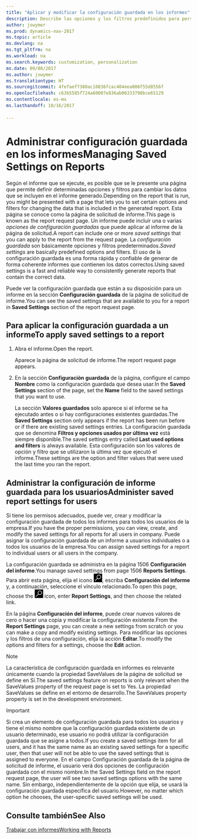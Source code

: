 ```yaml
---
title: "Aplicar y modificar la configuración guardada en los informes"
description: Describe las opciones y los filtros predefinidos para personalizar un informe y para generar los datos correctos.
author: jswymer
ms.prod: dynamics-nav-2017
ms.topic: article
ms.devlang: na
ms.tgt_pltfrm: na
ms.workload: na
ms.search.keywords: customization, personalization
ms.date: 09/08/2017
ms.author: jswymer
ms.translationtype: HT
ms.sourcegitcommit: 4fefaef7380ac10836fcac404eea006f55d8556f
ms.openlocfilehash: c63b5585f724a60007e836ab06333798bce65129
ms.contentlocale: es-mx
ms.lasthandoff: 10/16/2017

---
```

# <a name="managing-saved-settings-on-reports"></a><span data-ttu-id="da7d8-103">Administrar configuración guardada en los informes</span><span class="sxs-lookup"><span data-stu-id="da7d8-103">Managing Saved Settings on Reports</span></span>
<span data-ttu-id="da7d8-104">Según el informe que se ejecute, es posible que se le presente una página que permite definir determinadas opciones y filtros para cambiar los datos que se incluyen en el informe generado.</span><span class="sxs-lookup"><span data-stu-id="da7d8-104">Depending on the report that is run, you might be presented with a page that lets you to set certain options and filters for changing the data that is included in the generated report.</span></span> <span data-ttu-id="da7d8-105">Esta página se conoce como la página de solicitud de informe.</span><span class="sxs-lookup"><span data-stu-id="da7d8-105">This page is known as the report request page.</span></span> <span data-ttu-id="da7d8-106">Un informe puede incluir una o varias *opciones de configuración guardadas* que puede aplicar al informe de la página de solicitud.</span><span class="sxs-lookup"><span data-stu-id="da7d8-106">A report can include one or more *saved settings* that you can apply to the report from the request page.</span></span> <span data-ttu-id="da7d8-107">La *configuración guardada* son básicamente opciones y filtros predeterminados.</span><span class="sxs-lookup"><span data-stu-id="da7d8-107">*Saved settings* are basically predefined options and filters.</span></span> <span data-ttu-id="da7d8-108">El uso de la configuración guardada es una forma rápida y confiable de generar de forma coherente informes que contienen los datos correctos.</span><span class="sxs-lookup"><span data-stu-id="da7d8-108">Using saved settings is a fast and reliable way to consistently generate reports that contain the correct data.</span></span>

<span data-ttu-id="da7d8-109">Puede ver la configuración guardada que están a su disposición para un informe en la sección **Configuración guardada** de la página de solicitud de informe.</span><span class="sxs-lookup"><span data-stu-id="da7d8-109">You can see the saved settings that are available to you for a report in **Saved Settings** section of the report request page.</span></span>  

## <a name="to-apply-saved-settings-to-a-report"></a><span data-ttu-id="da7d8-110">Para aplicar la configuración guardada a un informe</span><span class="sxs-lookup"><span data-stu-id="da7d8-110">To apply saved settings to a report</span></span>
1. <span data-ttu-id="da7d8-111">Abra el informe.</span><span class="sxs-lookup"><span data-stu-id="da7d8-111">Open the report.</span></span>

   <span data-ttu-id="da7d8-112">Aparece la página de solicitud de informe.</span><span class="sxs-lookup"><span data-stu-id="da7d8-112">The report request page appears.</span></span>    
2. <span data-ttu-id="da7d8-113">En la sección **Configuración guardada** de la página, configure el campo **Nombre** como la configuración guardada que desea usar.</span><span class="sxs-lookup"><span data-stu-id="da7d8-113">In the **Saved Settings** section of the page, set the **Name** field  to the saved settings that you want to use.</span></span>

   <span data-ttu-id="da7d8-114">La sección **Valores guardados** solo aparece si el informe se ha ejecutado antes o si hay configuraciones existentes guardadas.</span><span class="sxs-lookup"><span data-stu-id="da7d8-114">The **Saved Settings** section only appears if the report has been run before or if there are existing saved settings entries.</span></span> <span data-ttu-id="da7d8-115">La configuración guardada que se denomina **Filtros y opciones usados por última vez** está siempre disponible.</span><span class="sxs-lookup"><span data-stu-id="da7d8-115">The saved settings entry called **Last used options and filters** is always available.</span></span> <span data-ttu-id="da7d8-116">Esta configuración son los valores de opción y filtro que se utilizaron la última vez que ejecutó el informe.</span><span class="sxs-lookup"><span data-stu-id="da7d8-116">These settings are the option and filter values that were used the last time you ran the report.</span></span>

## <a name="administer-saved-report-settings-for-users"></a><span data-ttu-id="da7d8-117">Administrar la configuración de informe guardada para los usuarios</span><span class="sxs-lookup"><span data-stu-id="da7d8-117">Administer saved report settings for users</span></span>
<span data-ttu-id="da7d8-118">Si tiene los permisos adecuados, puede ver, crear y modificar la configuración guardada de todos los informes para todos los usuarios de la empresa.</span><span class="sxs-lookup"><span data-stu-id="da7d8-118">If you have the proper permissions, you can view, create, and modify the saved settings for all reports for all users in company.</span></span> <span data-ttu-id="da7d8-119">Puede asignar la configuración guardada de un informe a usuarios individuales o a todos los usuarios de la empresa.</span><span class="sxs-lookup"><span data-stu-id="da7d8-119">You can assign saved settings for a report to individual users or all users in the company.</span></span>

<span data-ttu-id="da7d8-120">La configuración guardada se administra en la página 1506 **Configuración del informe**.</span><span class="sxs-lookup"><span data-stu-id="da7d8-120">You manage saved settings from page 1506 **Reports Settings**.</span></span> <span data-ttu-id="da7d8-121">Para abrir esta página, elija el icono ![Buscar página o informe](media/ui-search/search_small.png "icono Buscar página o informe"), escriba **Configuración del informe** y, a continuación, seleccione el vínculo relacionado.</span><span class="sxs-lookup"><span data-stu-id="da7d8-121">To open this page, choose the ![Search for Page or Report](media/ui-search/search_small.png "Search for Page or Report icon") icon, enter **Report Settings**, and then choose the related link.</span></span>

<span data-ttu-id="da7d8-122">En la página **Configuración del informe**, puede crear nuevos valores de cero o hacer una copia y modificar la configuración existente.</span><span class="sxs-lookup"><span data-stu-id="da7d8-122">From the **Report Settings** page, you can create a new settings from scratch or you can make a copy and modify existing settings.</span></span> <span data-ttu-id="da7d8-123">Para modificar las opciones y los filtros de una configuración, elija la acción **Editar**.</span><span class="sxs-lookup"><span data-stu-id="da7d8-123">To modify the options and filters for a settings, choose the **Edit** action.</span></span>

> [!NOTE]
> <span data-ttu-id="da7d8-124">La característica de configuración guardada en informes es relevante únicamente cuando la propiedad SaveValues de la página de solicitud se define en Sí.</span><span class="sxs-lookup"><span data-stu-id="da7d8-124">The saved settings feature on reports is only relevant when the SaveValues property of the request page is set to Yes.</span></span> <span data-ttu-id="da7d8-125">La propiedad SaveValues se define en el entorno de desarrollo.</span><span class="sxs-lookup"><span data-stu-id="da7d8-125">The SaveValues property property is set in the development environment.</span></span>  

> [!Important]
> <span data-ttu-id="da7d8-126">Si crea un elemento de configuración guardada para todos los usuarios y tiene el mismo nombre que la configuración guardada existente de un usuario determinado, ese usuario no podrá utilizar la configuración guardada que se asigne a todos.</span><span class="sxs-lookup"><span data-stu-id="da7d8-126">If you create a saved settings item for all users, and it has the same name as an existing saved settings for a specific user, then that user will not be able to use the saved settings that is assigned to everyone.</span></span>  <span data-ttu-id="da7d8-127">En el campo Configuración guardada de la página de solicitud de informe, el usuario verá dos opciones de configuración guardada con el mismo nombre.</span><span class="sxs-lookup"><span data-stu-id="da7d8-127">In the Saved Settings field on the report request page, the user will see two saved settings options with the same name.</span></span> <span data-ttu-id="da7d8-128">Sin embargo, independientemente de la opción que elija, se usará la configuración guardada específica del usuario.</span><span class="sxs-lookup"><span data-stu-id="da7d8-128">However, no matter which option he chooses, the user-specific saved settings will be used.</span></span>

## <a name="see-also"></a><span data-ttu-id="da7d8-129">Consulte también</span><span class="sxs-lookup"><span data-stu-id="da7d8-129">See Also</span></span>
[<span data-ttu-id="da7d8-130">Trabajar con informes</span><span class="sxs-lookup"><span data-stu-id="da7d8-130">Working with Reports</span></span>](ui-work-report.md)  

